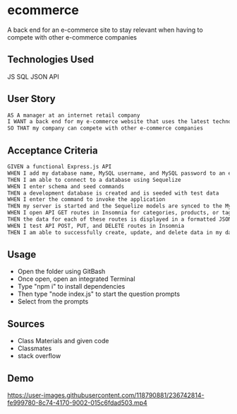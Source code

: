 # ecommerce
A back end for an e-commerce site to stay relevant when having to compete with other e-commerce companies
## Technologies Used

JS
SQL
JSON
API

## User Story

```md
AS A manager at an internet retail company
I WANT a back end for my e-commerce website that uses the latest technologies
SO THAT my company can compete with other e-commerce companies
```

## Acceptance Criteria

```md
GIVEN a functional Express.js API
WHEN I add my database name, MySQL username, and MySQL password to an environment variable file
THEN I am able to connect to a database using Sequelize
WHEN I enter schema and seed commands
THEN a development database is created and is seeded with test data
WHEN I enter the command to invoke the application
THEN my server is started and the Sequelize models are synced to the MySQL database
WHEN I open API GET routes in Insomnia for categories, products, or tags
THEN the data for each of these routes is displayed in a formatted JSON
WHEN I test API POST, PUT, and DELETE routes in Insomnia
THEN I am able to successfully create, update, and delete data in my database
```

## Usage

* Open the folder using GitBash
* Once open, open an integrated Terminal
* Type "npm i" to install dependencies
* Then type "node index.js" to start the question prompts
* Select from the prompts

## Sources
* Class Materials and given code
* Classmates
* stack overflow

## Demo


https://user-images.githubusercontent.com/118790881/236742814-fe999780-8c74-4170-9002-015c6fdad503.mp4

